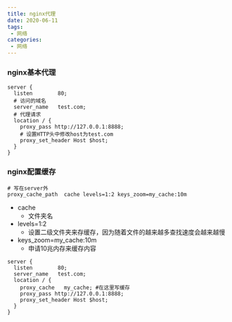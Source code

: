 ```yaml
---
title: nginx代理
date: 2020-06-11
tags:
 - 网络
categories:
 - 网络
---
```


### nginx基本代理
```
server {
  listen        80;
  # 访问的域名
  server_name   test.com;
  # 代理请求
  location / {
    proxy_pass http://127.0.0.1:8888;
    # 设置HTTP头中修改host为test.com
    proxy_set_header Host $host;
  }
}
```

### nginx配置缓存
```
# 写在server外
proxy_cache_path  cache levels=1:2 keys_zoom=my_cache:10m
```
 - cache
   - 文件夹名
 - levels=1:2
   - 设置二级文件夹来存缓存，因为随着文件的越来越多查找速度会越来越慢
 - keys_zoom=my_cache:10m
   - 申请10兆内存来缓存内容

```
server {
  listen        80;
  server_name   test.com;
  location / {
    proxy_cache   my_cache; #在这里写缓存
    proxy_pass http://127.0.0.1:8888;
    proxy_set_header Host $host;
  }
}
```